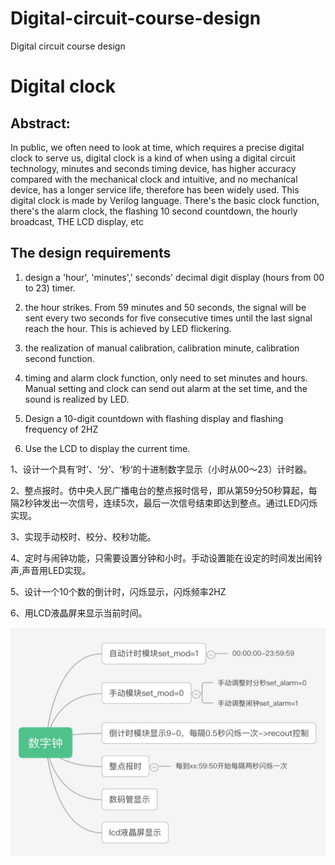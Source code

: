 # Digital-circuit-course-design
Digital circuit course design

# Digital clock

## Abstract:
In public, we often need to look at time, which requires a precise digital clock to serve us, digital clock is a kind of when using a digital circuit technology, minutes and seconds timing device, has higher accuracy compared with the mechanical clock and intuitive, and no mechanical device, has a longer service life, therefore has been widely used. This digital clock is made by Verilog language. There's the basic clock function, there's the alarm clock, the flashing 10 second countdown, the hourly broadcast, THE LCD display, etc

## The design requirements
1. design a 'hour', 'minutes',' seconds' decimal digit display (hours from 00 to 23) timer.

2. the hour strikes. From 59 minutes and 50 seconds, the signal will be sent every two seconds for five consecutive times until the last signal reach the hour. This is achieved by LED flickering.

3. the realization of manual calibration, calibration minute, calibration second function.

4. timing and alarm clock function, only need to set minutes and hours. Manual setting and clock can send out alarm at the set time, and the sound is realized by LED.

5. Design a 10-digit countdown with flashing display and flashing frequency of 2HZ

6. Use the LCD to display the current time.

1、设计一个具有‘时’、‘分’、‘秒’的十进制数字显示（小时从00～23）计时器。 

2、整点报时。仿中央人民广播电台的整点报时信号，即从第59分50秒算起，每隔2秒钟发出一次信号，连续5次，最后一次信号结束即达到整点。通过LED闪烁实现。

3、实现手动校时、校分、校秒功能。

4、定时与闹钟功能，只需要设置分钟和小时。手动设置能在设定的时间发出闹铃声,声音用LED实现。

5、设计一个10个数的倒计时，闪烁显示，闪烁频率2HZ

6、用LCD液晶屏来显示当前时间。

![image](https://github.com/yangtiming/Digital-circuit-course-design/blob/master/images/liuchengtu2.jpg)
